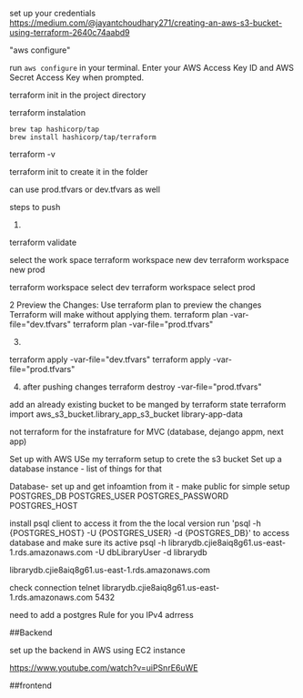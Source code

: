 set up your credentials 
https://medium.com/@jayantchoudhary271/creating-an-aws-s3-bucket-using-terraform-2640c74aabd9

"aws configure"



run `aws configure` in your terminal. Enter your AWS Access Key ID and AWS Secret Access Key when prompted.



terraform init in the project directory 


terraform instalation 

```
brew tap hashicorp/tap
brew install hashicorp/tap/terraform
```

terraform -v


terraform init to create it in the folder


can use prod.tfvars or dev.tfvars as well

steps to push 

1.
terraform validate


<!-- could do a workspace system instead of the tfvars files -->
select the work space
terraform workspace new dev
terraform workspace new prod

terraform workspace select dev
terraform workspace select prod



2
Preview the Changes: Use terraform plan to preview the changes Terraform will make without applying them.
terraform plan -var-file="dev.tfvars"
terraform plan -var-file="prod.tfvars" 

3.
terraform apply -var-file="dev.tfvars" 
terraform apply -var-file="prod.tfvars"


4. after pushing changes
terraform destroy -var-file="prod.tfvars"



add an already existing bucket to be manged by terraform state
terraform import aws_s3_bucket.library_app_s3_bucket library-app-data



not terraform for the instafrature for MVC (database, dejango appm, next app)

Set up with AWS
USe my terraform setup to crete the s3 bucket 
Set up a database instance - list of things for that 


Database- set up and get infoamtion from it - make public for simple setup 
POSTGRES_DB
POSTGRES_USER
POSTGRES_PASSWORD
POSTGRES_HOST


install psql client to access it from the the local version
run 'psql -h {POSTGRES_HOST} -U {POSTGRES_USER} -d {POSTGRES_DB}' to access database and make sure its active
psql -h librarydb.cjie8aiq8g61.us-east-1.rds.amazonaws.com -U dbLibraryUser -d librarydb 

librarydb.cjie8aiq8g61.us-east-1.rds.amazonaws.com

check connection
telnet librarydb.cjie8aiq8g61.us-east-1.rds.amazonaws.com 5432


need to add a postgres Rule for you IPv4 adrress





##Backend 

set up the backend in AWS using EC2 instance 

https://www.youtube.com/watch?v=uiPSnrE6uWE








##frontend 